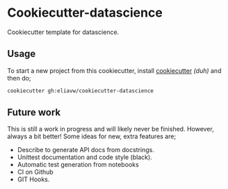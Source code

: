 Cookiecutter-datascience
========================

Cookiecutter template for datascience.

Usage
-----
To start a new project from this cookiecutter, install [cookiecutter](https://cookiecutter.readthedocs.io/en/latest/) _(duh)_ and then do;

```bash
cookiecutter gh:eliavw/cookiecutter-datascience
``` 

Future work
-----------

This is still a work in progress and will likely never be finished. However, always a bit better! Some ideas for new, extra features are;

- Describe to generate API docs from docstrings.
- Unittest documentation and code style (black).
- Automatic test generation from notebooks
- CI on Github
- GIT Hooks.
